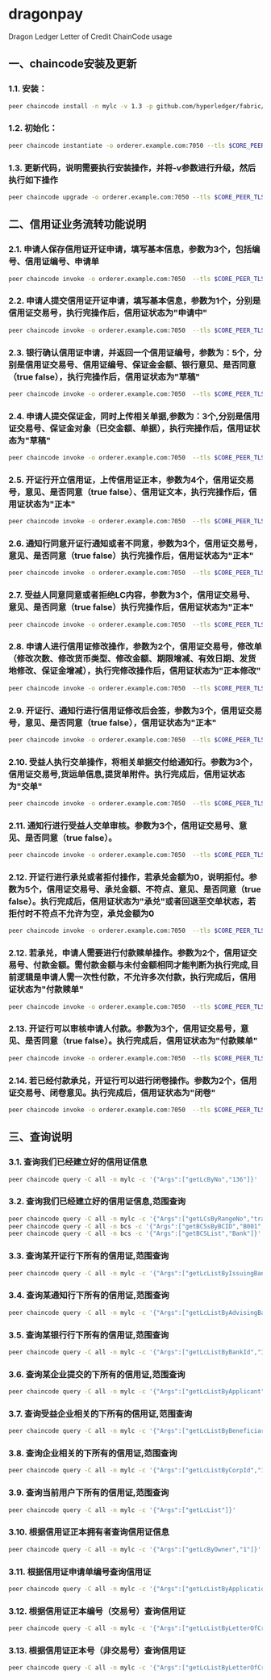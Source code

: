 # dragonpay
Dragon Ledger Letter of Credit ChainCode usage
## 一、chaincode安装及更新
### 1.1. 安装：
```bash
peer chaincode install -n mylc -v 1.3 -p github.com/hyperledger/fabric/examples/chaincode/go/LetterOfCredit
```
### 1.2. 初始化：
```bash
peer chaincode instantiate -o orderer.example.com:7050 --tls $CORE_PEER_TLS_ENABLED --cafile /opt/gopath/src/github.com/hyperledger/fabric/peer/crypto/ordererOrganizations/example.com/orderers/orderer.example.com/msp/tlscacerts/tlsca.example.com-cert.pem -C all -n mylc -v 1.0 -c '{"Args":[]}' -P "OR('Org1MSP.member','Org2MSP.member')"
```
### 1.3. 更新代码，说明需要执行安装操作，并将-v参数进行升级，然后执行如下操作
```bash
peer chaincode upgrade -o orderer.example.com:7050 --tls $CORE_PEER_TLS_ENABLED --cafile /opt/gopath/src/github.com/hyperledger/fabric/peer/crypto/ordererOrganizations/example.com/orderers/orderer.example.com/msp/tlscacerts/tlsca.example.com-cert.pem -C all -n mylc -v 1.2 -c '{"Args":[]}' -P "OR('Org1MSP.member','Org2MSP.member')"
```
## 二、信用证业务流转功能说明
### 2.1. 申请人保存信用证开证申请，填写基本信息，参数为3个，包括编号、信用证编号、申请单
```bash
peer chaincode invoke -o orderer.example.com:7050  --tls $CORE_PEER_TLS_ENABLED --cafile /opt/gopath/src/github.com/hyperledger/fabric/peer/crypto/ordererOrganizations/example.com/orderers/orderer.example.com/msp/tlscacerts/tlsca.example.com-cert.pem -C all -n mylc -c'{"Args":["submitLCApplication", "trans003", "{\"No\":\"AF001\", \"Applicant\":{\"No\":\"1\",\"Name\":\"Lixiaohu\",\"Domain\":\"org1.example.com\",\"Account\":\"6222000017854934\",\"DepositBank\":\"ICBC1\",\"Address\":\"1 Fuxingmen Nei Dajie, Beijing 100818, China BKCH CN BJ\",\"PostCode\":\"10010\",\"Telephone\":\"20010\",\"Telefax\":\"30010\"}, \"Beneficiary\":{\"No\":\"2\",\"Name\":\"zengyi\",\"Domain\":\"org1.example.com\",\"Account\":\"62220000178123\",\"DepositBank\":\"BCC\",\"Address\":\"8 Yabao Lu, Chaoyang District, Beijing 100020, China BKCH CN BJ 110\",\"PostCode\":\"10010\",\"Telephone\":\"20010\",\"Telefax\":\"30010\"},\"IssuingBank\":{\"No\":\"ICBC1\",\"Name\":\"ICBC Bank\",\"Domain\":\"org1.example.com\",\"Address\":\"Beijing University of Posts and Telecommunications No.10 Xitucheng Road, Haidian District, Beijing, China\",\"AccountNo\":\"6222000017854934\",\"AccountName\":\"LIXIAOHU\",\"Remark\":\"nothing\",\"PostCode\":\"10010\",\"Telephone\":\"20010\",\"Telefax\":\"30010\"}, \"AdvisingBank\":{\"No\":\"CMB123\",\"Name\":\"ICBC Bank\",\"Domain\":\"org1.example.com\",\"Address\":\"Beijing University of Posts and Telecommunications No.10 Xitucheng Road, Haidian District, Beijing, China\",\"AccountNo\":\"6222000017854934\",\"AccountName\":\"LIXIAOHU\",\"Remark\":\"nothing\",\"PostCode\":\"10010\",\"Telephone\":\"20010\",\"Telefax\":\"30010\"}, \"ExpiryDate\":\"2017-12-31T16:09:51.692226358+08:00\", \"ExpiryPlace\":\"Beijing\", \"IsAtSight\":\"false\", \"AfterSight\":\"90\", \"GoodsInfo\":{\"GoodsNo\":\"1234567\",\"AllowPartialShipment\":\"1\", \"AllowTransShipment\":\"0\", \"LatestShipmentDate\":\"2017-08-10T16:09:51.692226358+08:00\", \"ShippingWay\":\"airplane\", \"ShippingPlace\":\"shanghai\", \"ShippingDestination\":\"beijing\", \"TradeNature\":\"1\", \"GoodsDescription\":\"goodsDescription\"}, \"DocumentRequire\":\"1\",\"Currency\":\"CNY\", \"Amount\":\"123.12\", \"ApplyTime\":\"2017-11-09T16:09:51.692226358+08:00\", \"ChargeInIssueBank\":\"1\", \"ChargeOutIssueBank\":\"1\", \"DocDelay\":\"90\", \"OtherRequire\":\"none\", \"Contract\":{\"FileName\":\"lixiaohucontract\",\"FileUri\":\"c:qwerty\",\"FileHash\":\"56d34dad234bbdabcb3213\",\"FileSignature\":\"lixiaohussignature\",\"Uploader\":\"lihuichi\"}, \"Attachments\":[{\"FileName\":\"dragonLedgerDoc\",\"FileUri\":\"file_path\",\"FileHash\":\"cer324234fsfdgeergfgdfd\",\"FileSignature\":\"lixiaohuSign\",\"Uploader\":\"lixiaohu\"},{\"FileName\":\"dragonLedgerDoc1\",\"FileUri\":\"file_path1\",\"FileHash\":\"cer324234fsfdgeergfgdfd1\",\"FileSignature\":\"lixiaohuSign1\",\"Uploader\":\"chaincodelixiaohu1\"}]}"]}'
```
### 2.2. 申请人提交信用证开证申请，填写基本信息，参数为1个，分别是信用证交易号，执行完操作后，信用证状态为"申请中"
```bash
peer chaincode invoke -o orderer.example.com:7050  --tls $CORE_PEER_TLS_ENABLED --cafile /opt/gopath/src/github.com/hyperledger/fabric/peer/crypto/ordererOrganizations/example.com/orderers/orderer.example.com/msp/tlscacerts/tlsca.example.com-cert.pem -C all -n mylc -c'{"Args":["submitLCApplication", "trans002"]}'
```
### 2.3. 银行确认信用证申请，并返回一个信用证编号，参数为：5个，分别是信用证交易号、信用证编号、保证金金额、银行意见、是否同意（true false），执行完操作后，信用证状态为"草稿"
```bash
peer chaincode invoke -o orderer.example.com:7050  --tls $CORE_PEER_TLS_ENABLED --cafile /opt/gopath/src/github.com/hyperledger/fabric/peer/crypto/ordererOrganizations/example.com/orderers/orderer.example.com/msp/tlscacerts/tlsca.example.com-cert.pem -C all -n mylc -c'{"Args":["bankConfirmApplication", "trans002","lc20171108","200000.0","agree","true"]}'
```
### 2.4. 申请人提交保证金，同时上传相关单据,参数为：3个,分别是信用证交易号、保证金对象（已交金额、单据），执行完操作后，信用证状态为"草稿"
```bash
peer chaincode invoke -o orderer.example.com:7050  --tls $CORE_PEER_TLS_ENABLED --cafile /opt/gopath/src/github.com/hyperledger/fabric/peer/crypto/ordererOrganizations/example.com/orderers/orderer.example.com/msp/tlscacerts/tlsca.example.com-cert.pem -C all -n mylc -c'{"Args":["deposit", "trans002","{\"CommitAmount\":\"150000.0\",\"DepositDoc\":{\"FileName\":\"DepositDoc\",\"FileUri\":\"file_path\",\"FileHash\":\"cer324234fsfdgeergfgdfd\",\"FileSignature\":\"lixiaohuSign\",\"Uploader\":\"lixiaohu\"}}"]}'
```
### 2.5. 开证行开立信用证，上传信用证正本，参数为4个，信用证交易号，意见、是否同意（true false）、信用证文本，执行完操作后，信用证状态为"正本"
```bash
peer chaincode invoke -o orderer.example.com:7050  --tls $CORE_PEER_TLS_ENABLED --cafile /opt/gopath/src/github.com/hyperledger/fabric/peer/crypto/ordererOrganizations/example.com/orderers/orderer.example.com/msp/tlscacerts/tlsca.example.com-cert.pem -C all -n mylc -c'{"Args":["issueLetterOfCredit", "trans002","agree lc issue","true","{\"FileName\":\"DepositDoc\",\"FileUri\":\"file_path\",\"FileHash\":\"cer324234fsfdgeergfgdfd\",\"FileSignature\":\"lixiaohuSign\",\"Uploader\":\"lixiaohu\"}"]}'
```
### 2.6. 通知行同意开证行通知或者不同意，参数为3个，信用证交易号，意见、是否同意（true false）执行完操作后，信用证状态为"正本"
```bash
peer chaincode invoke -o orderer.example.com:7050  --tls $CORE_PEER_TLS_ENABLED --cafile /opt/gopath/src/github.com/hyperledger/fabric/peer/crypto/ordererOrganizations/example.com/orderers/orderer.example.com/msp/tlscacerts/tlsca.example.com-cert.pem -C all -n mylc -c'{"Args":["advisingBankReceiveLCNotice", "trans002","agree lc receive","true"]}'
```
### 2.7. 受益人同意同意或者拒绝LC内容，参数为3个，信用证交易号、意见、是否同意（true false）执行完操作后，信用证状态为"正本"
```bash
peer chaincode invoke -o orderer.example.com:7050  --tls $CORE_PEER_TLS_ENABLED --cafile /opt/gopath/src/github.com/hyperledger/fabric/peer/crypto/ordererOrganizations/example.com/orderers/orderer.example.com/msp/tlscacerts/tlsca.example.com-cert.pem -C all -n mylc -c'{"Args":["beneficiaryReceiveLCNotice", "trans002","agree lc receive","true"]}'
```
### 2.8. 申请人进行信用证修改操作，参数为2个，信用证交易号，修改单（修改次数、修改货币类型、修改金额、期限增减、有效日期、发货地修改、保证金增减），执行完修改操作后，信用证状态为"正本修改"
```bash
peer chaincode invoke -o orderer.example.com:7050  --tls $CORE_PEER_TLS_ENABLED --cafile /opt/gopath/src/github.com/hyperledger/fabric/peer/crypto/ordererOrganizations/example.com/orderers/orderer.example.com/msp/tlscacerts/tlsca.example.com-cert.pem -C all -n mylc -c'{"Args":["lcAmendSubmit", "trans002","{\"AmendTimes\":\"1\",\"AmendedCurrency\":\"USD\",\"AmendedAmt\":\"9876.54\",\"AddedDays\":\"-20\",\"AmendExpiryDate\":\"20170930\",\"TransPortName\":\"Xian\",\"AddedDepositAmt\":\"-100\"}"]}'
```
### 2.9. 开证行、通知行进行信用证修改后会签，参数为3个，信用证交易号，意见、是否同意（true false），信用证状态为"正本"
```bash
peer chaincode invoke -o orderer.example.com:7050  --tls $CORE_PEER_TLS_ENABLED --cafile /opt/gopath/src/github.com/hyperledger/fabric/peer/crypto/ordererOrganizations/example.com/orderers/orderer.example.com/msp/tlscacerts/tlsca.example.com-cert.pem -C all -n mylc -c'{"Args":["lcAmendConfirm", "0","buxing","false"]}'
```
### 2.10. 受益人执行交单操作，将相关单据交付给通知行。参数为3个，信用证交易号,货运单信息,提货单附件。执行完成后，信用证状态为"交单"
```bash
peer chaincode invoke -o orderer.example.com:7050  --tls $CORE_PEER_TLS_ENABLED --cafile /opt/gopath/src/github.com/hyperledger/fabric/peer/crypto/ordererOrganizations/example.com/orderers/orderer.example.com/msp/tlscacerts/tlsca.example.com-cert.pem -C all -n mylc -c'{"Args":["handOverBills", "trans002","{\"BillOfLandings\":[{\"BolNO\":\"20170192102\",\"GoodsNo\":\"20170192102\",\"GoodsDesc\":\"expensive goods\",\"ShippingTime\":\"20170910\"}]}","[{\"FileName\":\"DepositDoc\",\"FileUri\":\"file_path\",\"FileHash\":\"cer324234fsfdgeergfgdfd\",\"FileSignature\":\"lixiaohuSign\",\"Uploader\":\"lixiaohu\"},{\"FileName\":\"DepositDoc\",\"FileUri\":\"file_path\",\"FileHash\":\"cer324234fsfdgeergfgdfd\",\"FileSignature\":\"lixiaohuSign\",\"Uploader\":\"lixiaohu\"}]"]}'
```
### 2.11. 通知行进行受益人交单审核。参数为3个，信用证交易号、意见、是否同意（true false）。
```bash
peer chaincode invoke -o orderer.example.com:7050  --tls $CORE_PEER_TLS_ENABLED --cafile /opt/gopath/src/github.com/hyperledger/fabric/peer/crypto/ordererOrganizations/example.com/orderers/orderer.example.com/msp/tlscacerts/tlsca.example.com-cert.pem -C all -n mylc -c'{"Args":["reviewBills", "trans002","no problem","true"]}'
```
### 2.12. 开证行进行承兑或者拒付操作，若承兑金额为0，说明拒付。参数为5个，信用证交易号、承兑金额、不符点、意见、是否同意（true false）。执行完成后，信用证状态为"承兑"或者回退至交单状态，若拒付时不符点不允许为空，承兑金额为0
```bash
peer chaincode invoke -o orderer.example.com:7050  --tls $CORE_PEER_TLS_ENABLED --cafile /opt/gopath/src/github.com/hyperledger/fabric/peer/crypto/ordererOrganizations/example.com/orderers/orderer.example.com/msp/tlscacerts/tlsca.example.com-cert.pem -C all -n mylc -c'{"Args":["lcAcceptOrReject", "trans002","123.12","","no problem","true"]}'
```
### 2.12. 若承兑，申请人需要进行付款赎单操作。参数为2个，信用证交易号、付款金额。需付款金额与未付金额相同才能判断为执行完成,目前逻辑是申请人需一次性付款，不允许多次付款，执行完成后，信用证状态为"付款赎单"
```bash
peer chaincode invoke -o orderer.example.com:7050  --tls $CORE_PEER_TLS_ENABLED --cafile /opt/gopath/src/github.com/hyperledger/fabric/peer/crypto/ordererOrganizations/example.com/orderers/orderer.example.com/msp/tlscacerts/tlsca.example.com-cert.pem -C all -n mylc -c'{"Args":["retireShippingBills", "trans002","123.12"]}'
```
### 2.13. 开证行可以审核申请人付款。参数为3个，信用证交易号，意见、是否同意（true false）。执行完成后，信用证状态为"付款赎单"
```bash
peer chaincode invoke -o orderer.example.com:7050  --tls $CORE_PEER_TLS_ENABLED --cafile /opt/gopath/src/github.com/hyperledger/fabric/peer/crypto/ordererOrganizations/example.com/orderers/orderer.example.com/msp/tlscacerts/tlsca.example.com-cert.pem -C all -n mylc -c'{"Args":["reviewRetireBills", "trans002","no problem","true"]}'
```
### 2.14. 若已经付款承兑，开证行可以进行闭卷操作。参数为2个，信用证交易号、闭卷意见。执行完成后，信用证状态为"闭卷"
```bash
peer chaincode invoke -o orderer.example.com:7050  --tls $CORE_PEER_TLS_ENABLED --cafile /opt/gopath/src/github.com/hyperledger/fabric/peer/crypto/ordererOrganizations/example.com/orderers/orderer.example.com/msp/tlscacerts/tlsca.example.com-cert.pem -C all -n mylc -c'{"Args":["lcClose", "trans002","close lc"]}'
```
## 三、查询说明
### 3.1. 查询我们已经建立好的信用证信息
```bash
peer chaincode query -C all -n mylc -c '{"Args":["getLcByNo","136"]}'
```
### 3.2. 查询我们已经建立好的信用证信息,范围查询
```bash
peer chaincode query -C all -n mylc -c '{"Args":["getLCsByRangeNo","trans002","trans003"]}'
peer chaincode query -C all -n bcs -c '{"Args":["getBCSsByBCID","B001","Sign"]}'
peer chaincode query -C all -n bcs -c '{"Args":["getBCSList","Bank"]}'
```
### 3.3. 查询某开证行下所有的信用证,范围查询
```bash
peer chaincode query -C all -n mylc -c '{"Args":["getLcListByIssuingBank","ICBC"]}'
```
### 3.4. 查询某通知行下所有的信用证,范围查询
```bash
peer chaincode query -C all -n mylc -c '{"Args":["getLcListByAdvisingBank","ICBC"]}'
```
### 3.5. 查询某银行行下所有的信用证,范围查询
```bash
peer chaincode query -C all -n mylc -c '{"Args":["getLcListByBankId","ICBC"]}'
```
### 3.6. 查询某企业提交的下所有的信用证,范围查询
```bash
peer chaincode query -C all -n mylc -c '{"Args":["getLcListByApplicant","1"]}'
```
### 3.7. 查询受益企业相关的下所有的信用证,范围查询
```bash
peer chaincode query -C all -n mylc -c '{"Args":["getLcListByBeneficiary","1"]}'
```
### 3.8. 查询企业相关的下所有的信用证,范围查询
```bash
peer chaincode query -C all -n mylc -c '{"Args":["getLcListByCorpId","1"]}'
```
### 3.9. 查询当前用户下所有的信用证,范围查询
```bash
peer chaincode query -C all -n mylc -c '{"Args":["getLcList"]}'
```
### 3.10. 根据信用证正本拥有者查询信用证信息
```bash
peer chaincode query -C all -n mylc -c '{"Args":["getLcByOwner","1"]}'
```
### 3.11. 根据信用证申请单编号查询信用证
```bash
peer chaincode query -C all -n mylc -c '{"Args":["getLcListByApplicationFormNo","123"]}'
```
### 3.12. 根据信用证正本编号（交易号）查询信用证
```bash
peer chaincode query -C all -n mylc -c '{"Args":["getLcListByLetterOfCreditNo","123"]}'
```
### 3.13. 根据信用证正本号（非交易号）查询信用证
```bash
peer chaincode query -C all -n mylc -c '{"Args":["getLcListByLetterOfCreditLCNo","lc20171108"]}'
```